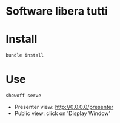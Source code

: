 # Software libera tutti

# Install

```
bundle install
```

# Use

```
showoff serve
```

* Presenter view: http://0.0.0.0/presenter
* Public view: click on 'Display Window'

